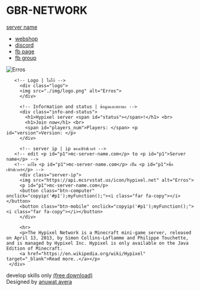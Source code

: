 # GBR-NETWORK


<!DOCTYPE html>
<html>
<head>
<!-- Website name | ชื่อเว็บไซต์ -->
<title>GBR NETWORK</title>
<!-- Website icon | ไอคอนเว็บไซต์ -->
<!-- href="https://api.mcsrvstat.us/icon/ip-server-you > -->
<!-- href="https://api.mcsrvstat.us/icon/ใส่ไอพีเซิร์ฟเวอร์ > -->
<link rel="icon" href="https://api.mcsrvstat.us/icon/hypixel.net">
<meta charset="utf-8">
<meta name="viewport" content="width=device-width, initial-scale=1">
<link rel="stylesheet" type="text/css" href="./styles.css">
<link rel="stylesheet" href="https://stackpath.bootstrapcdn.com/bootstrap/4.4.1/css/bootstrap.min.css" integrity="sha384-Vkoo8x4CGsO3+Hhxv8T/Q5PaXtkKtu6ug5TOeNV6gBiFeWPGFN9MuhOf23Q9Ifjh" crossorigin="anonymous">
<script src="https://kit.fontawesome.com/e198ddcfbb.js" crossorigin="anonymous"></script>
<script src="http://code.jquery.com/jquery-3.4.1.js"></script>
<script type="text/javascript">

      /* If you not understand, do not fix | หากไม่เข้าใจ ไม่แนะนำให้แก้ไข */
  $(document).ready(function(){
    $('.menu').click(function(){
      $('.button-box').toggleClass('active');
    })
  })

      /* If you not understand, do not fix | หากไม่เข้าใจ ไม่แนะนำให้แก้ไข */
  function myFunction() {
    alert("Copy success | Join now. I'm waiting for you.");
  }

      /* If you not understand, do not fix | หากไม่เข้าใจ ไม่แนะนำให้แก้ไข */
  function copyip(element) {
    var $temp = $("<input>");
    $("body").append($temp);
    $temp.val($(element).text()).select();
    document.execCommand("copy");
    $temp.remove();
  }
        /* For this box, edit only ip. | สำหรับช่องนี้แก้ไขเฉพาะ ip */
	 /* example | ตัวอย่าง  edit > (let url = "hypixel.net";) to (let url = "ip address";) */
  let url = "hypixel.net";
  $(document).ready(() => {
      $.getJSON("https://api.mcsrvstat.us/1/" + url, (status) => {
          if (status.debug.ping) {
              $("#motd").append(status.motd.raw);
              $("#status").append("online");
              $("#version").append(status.version);
              $("#players_num").append(status.players.online + "/" + status.players.max)
              $.each(status.players.list, function (index, player) {
                  $("#players_list").append("<li>" + player + "</li>")
              });
          } else {
              $("#motd").append(status.hostname);
              $("#status").append("offline");
              $("#version").hide();
              $("#players_num").hide();
          }
          $("body").fadeIn(2000);
      });
  });

</script>
</head>
<body>

<!-- Navigation bar | แถบนำทาง -->
<div class="header">
  <div class="sv-name-and-menu">
    <a class="server-name" href="./index.html">server name</a>
    <a class="toggle menu" style="color:#fff;">MENU</a>
  </div>

  <div class="button-box">
    <ul>
      <li><a href="#Set-link-ตั้งค่าลิงก์">webshop</a></li>
      <li><a href="#Set-link-ตั้งค่าลิงก์">discord</a></li>
      <li><a href="#Set-link-ตั้งค่าลิงก์">fb page</a></li>
      <li><a href="#Set-link-ตั้งค่าลิงก์">fb group</a></li>
    </ul>
  </div>
</div>

<!-- background | พื้นหลัง, ภาพพื้นหลัง -->
<div class="bg">

  <div class="container">
   <div class="row">
     <div class="col-sm-12 wellcome">
       <!-- Server icon | ไอคอน เซิร์ฟเวอร์ -->
         <div class="icon">
           <img src="https://api.mcsrvstat.us/icon/hypixel.net" alt="Erros">
         </div>

       <!-- Logo | โลโก้ -->
         <div class="logo">
         <img src="./img/logo.png" alt="Erros">
         </div>

         <!-- Information and status | ข้อมูลและสถานะ -->
         <div class="info-and-status">
           <h1>Hypixel server <span id="status"></span>!</h1> <br>
           <h1>Join now</h1> <br>
           <span id="players_num">Players: </span> <p id="version">Version: </p>
         </div>

         <!-- server ip | ip ของเซิร์ฟเวอร์ -->
       <!-- edit <p id="p1">mc-server-name.com</p> to <p id="p1">Server name</p> -->
       <!-- แก้ไข <p id="p1">mc-server-name.com</p> เป็น <p id="p1">ชื่อเซิร์ฟเวอร์</p> -->
         <div class="server-ip">
         <img src="https://api.mcsrvstat.us/icon/hypixel.net" alt="Erros">
         <p id="p1">mc-server-name.com</p>
         <button class="btn-computer" onclick="copyip('#p1');myFunction();"><i class="far fa-copy"></i></button>
         <button class="btn-mobile" onclick="copyip('#p1');myFunction();"><i class="far fa-copy"></i></button>
         </div>

         <hr>
         <p>The Hypixel Network is a Minecraft mini-game server, released on April 13, 2013, by Simon Collins-Laflamme and Philippe Touchette, and is managed by Hypixel Inc. Hypixel is only available on the Java Edition of Minecraft.
         <a href="https://en.wikipedia.org/wiki/Hypixel" target="_blank">Read more..</a></p>
     </div>
   </div>
  </div>

<!-- If you have conscience, you should not edit or delete name of developer. -->
<!-- หากคุณมีมโนธรรม คุณไม่ควรแก้ไขหรือลบชื่อผู้พัฒนา -->
<footer>
  <div class="center-s-d">
    <div class="skills">develop skills only <a href="https://bit.ly/3bTSktw" target="_blank">(free download)</a></div>
    <div class="designed">Designed by <a href="https://www.facebook.com/THETOPTHAILAND1107" target="_blank">anuwat avera</a></div>
  </div>
</footer>

</div>

</body>
</html>
